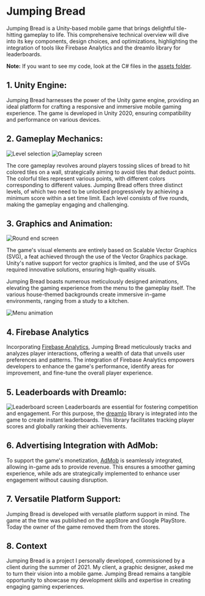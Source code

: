 # Jumping Bread
Jumping Bread is a Unity-based mobile game that brings delightful tile-hitting gameplay to life. This comprehensive technical overview will dive into its key components, design choices, and optimizations, highlighting the integration of tools like Firebase Analytics and the dreamlo library for leaderboards.

**Note:** If you want to see my code, look at the C# files in the [assets folder](https://github.com/iFralex/JumpingBread/tree/main/Assets).

## 1. Unity Engine:
Jumping Bread harnesses the power of the Unity game engine, providing an ideal platform for crafting a responsive and immersive mobile gaming experience. The game is developed in Unity 2020, ensuring compatibility and performance on various devices.

## 2. Gameplay Mechanics:
![Level selection](https://github.com/iFralex/JumpingBread/assets/61825057/df9127ed-fac2-4d0e-ac94-b99ed055890c)
![Gameplay screen](https://github.com/iFralex/JumpingBread/assets/61825057/7c964fc1-7985-442a-b4b7-d1f7812f0c76)

The core gameplay revolves around players tossing slices of bread to hit colored tiles on a wall, strategically aiming to avoid tiles that deduct points. The colorful tiles represent various points, with different colors corresponding to different values. Jumping Bread offers three distinct levels, of which two need to be unlocked progressively by achieving a minimum score within a set time limit. Each level consists of five rounds, making the gameplay engaging and challenging.

## 3. Graphics and Animation:
![Round end screen](https://github.com/iFralex/JumpingBread/assets/61825057/ee0612b4-625c-4277-bd29-8d1a10b15fd3)

The game's visual elements are entirely based on Scalable Vector Graphics (SVG), a feat achieved through the use of the Vector Graphics package. Unity's native support for vector graphics is limited, and the use of SVGs required innovative solutions, ensuring high-quality visuals.

Jumping Bread boasts numerous meticulously designed animations, elevating the gaming experience from the menu to the gameplay itself. The various house-themed backgrounds create immersive in-game environments, ranging from a study to a kitchen.

![Menu animation](https://github.com/iFralex/JumpingBread/assets/61825057/07ed95b0-4020-4d64-8fa0-029c0714692e)


## 4. Firebase Analytics
Incorporating [Firebase Analytics](https://firebase.google.com/docs/analytics), Jumping Bread meticulously tracks and analyzes player interactions, offering a wealth of data that unveils user preferences and patterns. The integration of Firebase Analytics empowers developers to enhance the game's performance, identify areas for improvement, and fine-tune the overall player experience.

## 5. Leaderboards with Dreamlo:
![Leaderboard screen](https://github.com/iFralex/JumpingBread/assets/61825057/e317904d-2484-48cc-9aca-a5985c395839)
Leaderboards are essential for fostering competition and engagement. For this purpose, the [dreamlo](https://assetstore.unity.com/packages/tools/network/dreamlo-com-free-instant-leaderboards-and-promocode-system-3862) library is integrated into the game to create instant leaderboards. This library facilitates tracking player scores and globally ranking their achievements. 

## 6. Advertising Integration with AdMob:
To support the game's monetization, [AdMob](https://admob.google.com/home/) is seamlessly integrated, allowing in-game ads to provide revenue. This ensures a smoother gaming experience, while ads are strategically implemented to enhance user engagement without causing disruption.

## 7. Versatile Platform Support:
Jumping Bread is developed with versatile platform support in mind. The game at the time was published on the appStore and Google PlayStore. Today the owner of the game removed them from the stores.

## 8. Context
Jumping Bread is a project I personally developed, commissioned by a client during the summer of 2021. My client, a graphic designer, asked me to turn their vision into a mobile game.
Jumping Bread remains a tangible opportunity to showcase my development skills and expertise in creating engaging gaming experiences.
